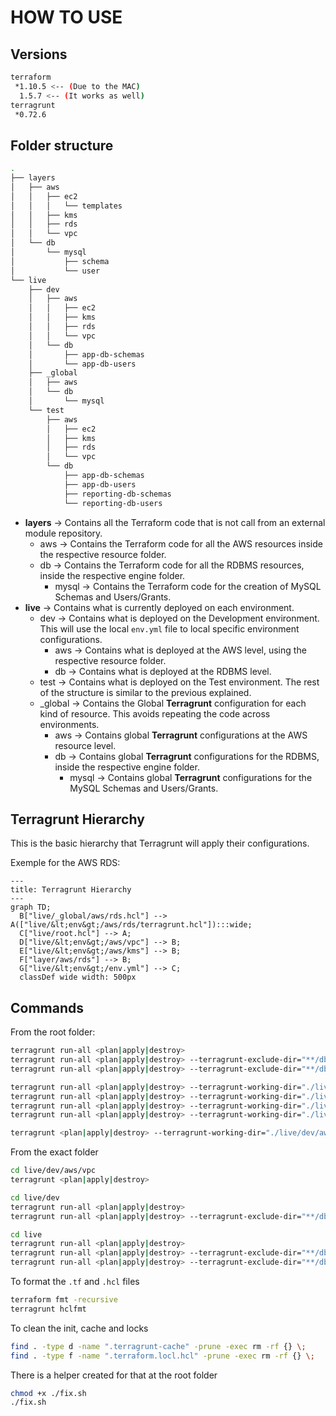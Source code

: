 # HOW TO USE

## Versions

```bash
terraform
 *1.10.5 <-- (Due to the MAC)
  1.5.7 <-- (It works as well)
terragrunt
 *0.72.6
```

## Folder structure

```bash
.
├── layers
│   ├── aws
│   │   ├── ec2
│   │   │   └── templates
│   │   ├── kms
│   │   ├── rds
│   │   └── vpc
│   └── db
│       └── mysql
│           ├── schema
│           └── user
└── live
    ├── dev
    │   ├── aws
    │   │   ├── ec2
    │   │   ├── kms
    │   │   ├── rds
    │   │   └── vpc
    │   └── db
    │       ├── app-db-schemas
    │       └── app-db-users
    ├── _global
    │   ├── aws
    │   └── db
    │       └── mysql
    └── test
        ├── aws
        │   ├── ec2
        │   ├── kms
        │   ├── rds
        │   └── vpc
        └── db
            ├── app-db-schemas
            ├── app-db-users
            ├── reporting-db-schemas
            └── reporting-db-users
```

* **layers** -> Contains all the Terraform code that is not call from an external module repository.
  * aws -> Contains the Terraform code for all the AWS resources inside the respective resource folder.
  * db -> Contains the Terraform code for all the RDBMS resources, inside the respective engine folder.
    * mysql -> Contains the Terraform code for the creation of MySQL Schemas and Users/Grants.
* **live** -> Contains what is currently deployed on each environment.
  * dev -> Contains what is deployed on the Development environment. This will use the local `env.yml` file to local specific environment configurations.
    * aws -> Contains what is deployed at the AWS level, using the respective resource folder.
    * db -> Contains what is deployed at the RDBMS level.
  * test ->  Contains what is deployed on the Test environment. The rest of the structure is similar to the previous explained.
  * _global -> Contains the Global **Terragrunt** configuration for each kind of resource. This avoids repeating the code across environments.
    * aws -> Contains global **Terragrunt** configurations at the AWS resource level.
    * db -> Contains global **Terragrunt** configurations for the RDBMS, inside the respective engine folder.
      * mysql -> Contains global **Terragrunt** configurations for the MySQL Schemas and Users/Grants.

## Terragrunt Hierarchy

This is the basic hierarchy that Terragrunt will apply their configurations.

Exemple for the AWS RDS:

```mermaid
---
title: Terragrunt Hierarchy
---
graph TD;
  B["live/_global/aws/rds.hcl"] --> A(["live/&lt;env&gt;/aws/rds/terragrunt.hcl"]):::wide;
  C["live/root.hcl"] --> A;
  D["live/&lt;env&gt;/aws/vpc"] --> B;
  E["live/&lt;env&gt;/aws/kms"] --> B;
  F["layer/aws/rds"] --> B;
  G["live/&lt;env&gt;/env.yml"] --> C;
  classDef wide width: 500px
```

## Commands

From the root folder:

```bash
terragrunt run-all <plan|apply|destroy>
terragrunt run-all <plan|apply|destroy> --terragrunt-exclude-dir="**/db/**"
terragrunt run-all <plan|apply|destroy> --terragrunt-exclude-dir="**/db/**" --terragrunt-exclude-dir="**/test/**"

terragrunt run-all <plan|apply|destroy> --terragrunt-working-dir="./live/dev/" 
terragrunt run-all <plan|apply|destroy> --terragrunt-working-dir="./live/dev/aws"
terragrunt run-all <plan|apply|destroy> --terragrunt-working-dir="./live/dev" --terragrunt-exclude-dir="**/db/**"
terragrunt run-all <plan|apply|destroy> --terragrunt-working-dir="./live/" --terragrunt-exclude-dir="**/db/**"

terragrunt <plan|apply|destroy> --terragrunt-working-dir="./live/dev/aws/ec2"
```

From the exact folder

```bash
cd live/dev/aws/vpc
terragrunt <plan|apply|destroy>

cd live/dev
terragrunt run-all <plan|apply|destroy>
terragrunt run-all <plan|apply|destroy> --terragrunt-exclude-dir="**/db/**"

cd live
terragrunt run-all <plan|apply|destroy>
terragrunt run-all <plan|apply|destroy> --terragrunt-exclude-dir="**/db/**"
terragrunt run-all <plan|apply|destroy> --terragrunt-exclude-dir="**/db/**" --terragrunt-exclude-dir="/test/**"
```

To format the `.tf` and `.hcl` files

```bash
terraform fmt -recursive
terragrunt hclfmt
```

To clean the init, cache and locks

```bash
find . -type d -name ".terragrunt-cache" -prune -exec rm -rf {} \;
find . -type f -name ".terraform.locl.hcl" -prune -exec rm -rf {} \;
```

There is a helper created for that at the root folder

```bash
chmod +x ./fix.sh
./fix.sh
```